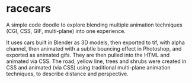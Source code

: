# racecars

A simple code doodle to explore blending multiple animation techniques (CGI, CSS, GIF, multi-plane) into one experience.

It uses cars built in Blender as 3D models, then exported to tif, with alpha channel, then animated with a subtle bouncing effect in Photoshop, and exported as animated gifs. They are then pulled into the HTML and animated via CSS. The road, yellow line, trees and shrubs were created in CSS and animated (via CSS) using traditional multi-plane animation techniques, to describe distance and perspective.
